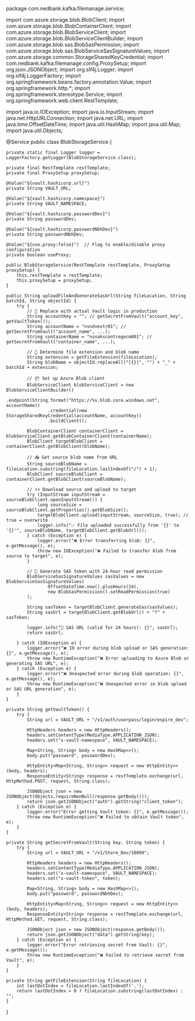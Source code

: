 package com.nedbank.kafka.filemanage.service;

import com.azure.storage.blob.BlobClient;
import com.azure.storage.blob.BlobContainerClient;
import com.azure.storage.blob.BlobServiceClient;
import com.azure.storage.blob.BlobServiceClientBuilder;
import com.azure.storage.blob.sas.BlobSasPermission;
import com.azure.storage.blob.sas.BlobServiceSasSignatureValues;
import com.azure.storage.common.StorageSharedKeyCredential;
import com.nedbank.kafka.filemanage.config.ProxySetup;
import org.json.JSONObject;
import org.slf4j.Logger;
import org.slf4j.LoggerFactory;
import org.springframework.beans.factory.annotation.Value;
import org.springframework.http.*;
import org.springframework.stereotype.Service;
import org.springframework.web.client.RestTemplate;

import java.io.IOException;
import java.io.InputStream;
import java.net.HttpURLConnection;
import java.net.URL;
import java.time.OffsetDateTime;
import java.util.HashMap;
import java.util.Map;
import java.util.Objects;

@Service
public class BlobStorageService {

    private static final Logger logger = LoggerFactory.getLogger(BlobStorageService.class);

    private final RestTemplate restTemplate;
    private final ProxySetup proxySetup;

    @Value("${vault.hashicorp.url}")
    private String VAULT_URL;

    @Value("${vault.hashicorp.namespace}")
    private String VAULT_NAMESPACE;

    @Value("${vault.hashicorp.passwordDev}")
    private String passwordDev;

    @Value("${vault.hashicorp.passwordNbhDev}")
    private String passwordNbhDev;

    @Value("${use.proxy:false}")  // Flag to enable/disable proxy configuration
    private boolean useProxy;

    public BlobStorageService(RestTemplate restTemplate, ProxySetup proxySetup) {
        this.restTemplate = restTemplate;
        this.proxySetup = proxySetup;
    }

    public String uploadFileAndGenerateSasUrl(String fileLocation, String batchId, String objectId) {
        try {
            // 🔐 Replace with actual Vault logic in production
            String accountKey = ""; // getSecretFromVault("account_key", getVaultToken());
            String accountName = "nsndvextr01"; // getSecretFromVault("account_name", ...);
            String containerName = "nsnakscontregecm001"; // getSecretFromVault("container_name", ...);

            // 📄 Determine file extension and blob name
            String extension = getFileExtension(fileLocation);
            String blobName = objectId.replaceAll("[{}]", "") + "_" + batchId + extension;

            // 📦 Set up Azure Blob client
            BlobServiceClient blobServiceClient = new BlobServiceClientBuilder()
                    .endpoint(String.format("https://%s.blob.core.windows.net", accountName))
                    .credential(new StorageSharedKeyCredential(accountName, accountKey))
                    .buildClient();

            BlobContainerClient containerClient = blobServiceClient.getBlobContainerClient(containerName);
            BlobClient targetBlobClient = containerClient.getBlobClient(blobName);

            // 📥 Get source blob name from URL
            String sourceBlobName = fileLocation.substring(fileLocation.lastIndexOf("/") + 1);
            BlobClient sourceBlobClient = containerClient.getBlobClient(sourceBlobName);

            // ⬇️⬆️ Download source and upload to target
            try (InputStream inputStream = sourceBlobClient.openInputStream()) {
                long sourceSize = sourceBlobClient.getProperties().getBlobSize();
                targetBlobClient.upload(inputStream, sourceSize, true); // true = overwrite
                logger.info("✅ File uploaded successfully from '{}' to '{}'", sourceBlobName, targetBlobClient.getBlobUrl());
            } catch (Exception e) {
                logger.error("❌ Error transferring blob: {}", e.getMessage(), e);
                throw new IOException("❌ Failed to transfer blob from source to target", e);
            }

            // 🔗 Generate SAS token with 24-hour read permission
            BlobServiceSasSignatureValues sasValues = new BlobServiceSasSignatureValues(
                    OffsetDateTime.now().plusHours(24),
                    new BlobSasPermission().setReadPermission(true)
            );

            String sasToken = targetBlobClient.generateSas(sasValues);
            String sasUrl = targetBlobClient.getBlobUrl() + "?" + sasToken;

            logger.info("🔐 SAS URL (valid for 24 hours): {}", sasUrl);
            return sasUrl;

        } catch (IOException e) {
            logger.error("❌ IO error during blob upload or SAS generation: {}", e.getMessage(), e);
            throw new RuntimeException("❌ Error uploading to Azure Blob or generating SAS URL", e);
        } catch (Exception e) {
            logger.error("❌ Unexpected error during blob operation: {}", e.getMessage(), e);
            throw new RuntimeException("❌ Unexpected error in blob upload or SAS URL generation", e);
        }
    }

    private String getVaultToken() {
        try {
            String url = VAULT_URL + "/v1/auth/userpass/login/espire_dev";

            HttpHeaders headers = new HttpHeaders();
            headers.setContentType(MediaType.APPLICATION_JSON);
            headers.set("x-vault-namespace", VAULT_NAMESPACE);

            Map<String, String> body = new HashMap<>();
            body.put("password", passwordDev);

            HttpEntity<Map<String, String>> request = new HttpEntity<>(body, headers);
            ResponseEntity<String> response = restTemplate.exchange(url, HttpMethod.POST, request, String.class);

            JSONObject json = new JSONObject(Objects.requireNonNull(response.getBody()));
            return json.getJSONObject("auth").getString("client_token");
        } catch (Exception e) {
            logger.error("Error getting Vault token: {}", e.getMessage());
            throw new RuntimeException("❌ Failed to obtain Vault token", e);
        }
    }

    private String getSecretFromVault(String key, String token) {
        try {
            String url = VAULT_URL + "/v1/Store_Dev/10099";

            HttpHeaders headers = new HttpHeaders();
            headers.setContentType(MediaType.APPLICATION_JSON);
            headers.set("x-vault-namespace", VAULT_NAMESPACE);
            headers.set("x-vault-token", token);

            Map<String, String> body = new HashMap<>();
            body.put("password", passwordNbhDev);

            HttpEntity<Map<String, String>> request = new HttpEntity<>(body, headers);
            ResponseEntity<String> response = restTemplate.exchange(url, HttpMethod.GET, request, String.class);

            JSONObject json = new JSONObject(response.getBody());
            return json.getJSONObject("data").getString(key);
        } catch (Exception e) {
            logger.error("Error retrieving secret from Vault: {}", e.getMessage());
            throw new RuntimeException("❌ Failed to retrieve secret from Vault", e);
        }
    }

    private String getFileExtension(String fileLocation) {
        int lastDotIndex = fileLocation.lastIndexOf('.');
        return lastDotIndex > 0 ? fileLocation.substring(lastDotIndex) : "";
    }
}
